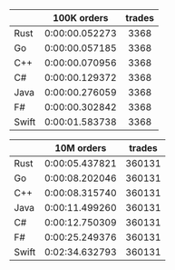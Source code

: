 ||100K orders|trades|
-|:-:|:-:|
|Rust|0:00:00.052273|3368|
|Go|0:00:00.057185|3368|
|C++|0:00:00.070956|3368|
|C#|0:00:00.129372|3368|
|Java|0:00:00.276059|3368|
|F#|0:00:00.302842|3368|
|Swift|0:00:01.583738|3368|


||10M orders|trades|
-|:-:|:-:|
|Rust|0:00:05.437821|360131|
|Go|0:00:08.202046|360131|
|C++|0:00:08.315740|360131|
|Java|0:00:11.499260|360131|
|C#|0:00:12.750309|360131|
|F#|0:00:25.249376|360131|
|Swift|0:02:34.632793|360131|


